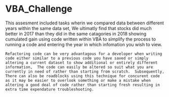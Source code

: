 # VBA_Challenge

  This assesment included tasks wherin we compared data between different years within the same data set,  We ultimatly find that stocks did much better in 2017 than they did in the same catagories in 2018 showing cumulated gain using code written within VBA to simplify the process to running a code and entering the year in which infomation you wish to view.
  
    Refactoring code can be very advantagous for a developer when writing code either similar to a previous code you have saved or simply altering a current dataset to show additional or entirely different information,  The code can easily be altered so suit what you are currently in need of rather than starting from scratch.  Subsequently,  There can also be roadblocks using this technique for concurent code as it may be easier to overlook something or make a mistake when altering a good deal of code rather than starting fresh resulting in extra time expendature troubleshooting.
    
    
